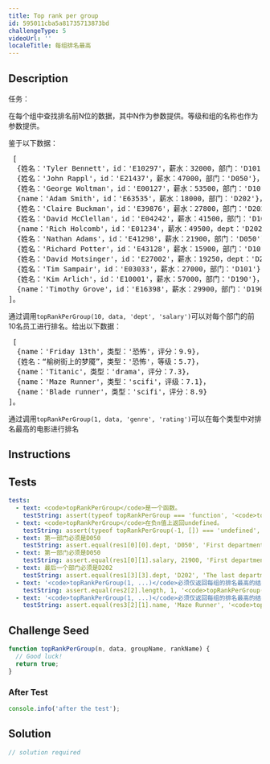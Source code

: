 ```yaml
---
title: Top rank per group
id: 595011cba5a81735713873bd
challengeType: 5
videoUrl: ''
localeTitle: 每组排名最高
---
```


## Description
<section id="description">任务： <p>在每个组中查找排名前N位的数据，其中N作为参数提供。等级和组的名称也作为参数提供。 </p>鉴于以下数据： <pre> [
  {姓名：&#39;Tyler Bennett&#39;，id：&#39;E10297&#39;，薪水：32000，部门：&#39;D101&#39;}，
  {姓名：&#39;John Rappl&#39;，id：&#39;E21437&#39;，薪水：47000，部门：&#39;D050&#39;}，
  {姓名：&#39;George Woltman&#39;，id：&#39;E00127&#39;，薪水：53500，部门：&#39;D101&#39;}，
  {name：&#39;Adam Smith&#39;，id：&#39;E63535&#39;，薪水：18000，部门：&#39;D202&#39;}，
  {姓名：&#39;Claire Buckman&#39;，id：&#39;E39876&#39;，薪水：27800，部门：&#39;D202&#39;}，
  {姓名：&#39;David McClellan&#39;，id：&#39;E04242&#39;，薪水：41500，部门：&#39;D101&#39;}，
  {name：&#39;Rich Holcomb&#39;，id：&#39;E01234&#39;，薪水：49500，dept：&#39;D202&#39;}，
  {姓名：&#39;Nathan Adams&#39;，id：&#39;E41298&#39;，薪水：21900，部门：&#39;D050&#39;}，
  {姓名：&#39;Richard Potter&#39;，id：&#39;E43128&#39;，薪水：15900，部门：&#39;D101&#39;}，
  {姓名：&#39;David Motsinger&#39;，id：&#39;E27002&#39;，薪水：19250，dept：&#39;D202&#39;}，
  {姓名：&#39;Tim Sampair&#39;，id：&#39;E03033&#39;，薪水：27000，部门：&#39;D101&#39;}，
  {姓名：&#39;Kim Arlich&#39;，id：&#39;E10001&#39;，薪水：57000，部门：&#39;D190&#39;}，
  {name：&#39;Timothy Grove&#39;，id：&#39;E16398&#39;，薪水：29900，部门：&#39;D190&#39;}
]。
</pre>通过调用<code>topRankPerGroup(10, data, &#39;dept&#39;, &#39;salary&#39;)</code>可以对每个部门的前10名员工进行排名。给出以下数据： <pre> [
  {name：&#39;Friday 13th&#39;，类型：&#39;恐怖&#39;，评分：9.9}，
  {姓名：“榆树街上的梦魇”，类型：&#39;恐怖&#39;，等级：5.7}，
  {name：&#39;Titanic&#39;，类型：&#39;drama&#39;，评分：7.3}，
  {name：&#39;Maze Runner&#39;，类型：&#39;scifi&#39;，评级：7.1}，
  {name：&#39;Blade runner&#39;，类型：&#39;scifi&#39;，评分：8.9}
]。
</pre>通过调用<code>topRankPerGroup(1, data, &#39;genre&#39;, &#39;rating&#39;)</code>可以在每个类型中对排名最高的电影进行排名</section>

## Instructions
<section id="instructions">
</section>

## Tests
<section id='tests'>

```yml
tests:
  - text: <code>topRankPerGroup</code>是一个函数。
    testString: assert(typeof topRankPerGroup === 'function', '<code>topRankPerGroup</code> is a function.');
  - text: <code>topRankPerGroup</code>在负n值上返回undefined。
    testString: assert(typeof topRankPerGroup(-1, []) === 'undefined', '<code>topRankPerGroup</code> returns undefined on negative n values.');
  - text: 第一部门必须​​是D050
    testString: assert.equal(res1[0][0].dept, 'D050', 'First department must be D050');
  - text: 第一部门必须​​是D050
    testString: assert.equal(res1[0][1].salary, 21900, 'First department must be D050');
  - text: 最后一个部门必须是D202
    testString: assert.equal(res1[3][3].dept, 'D202', 'The last department must be D202');
  - text: '<code>topRankPerGroup(1, ...)</code>必须仅返回每组的排名最高的结果。'
    testString: assert.equal(res2[2].length, 1, '<code>topRankPerGroup(1, ...)</code> must return only top ranking result per group.');
  - text: '<code>topRankPerGroup(1, ...)</code>必须仅返回每组的排名最高的结果。'
    testString: assert.equal(res3[2][1].name, 'Maze Runner', '<code>topRankPerGroup(1, ...)</code> must return only top ranking result per group.');

```

</section>

## Challenge Seed
<section id='challengeSeed'>

<div id='js-seed'>

```js
function topRankPerGroup(n, data, groupName, rankName) {
  // Good luck!
  return true;
}

```

</div>


### After Test
<div id='js-teardown'>

```js
console.info('after the test');
```

</div>

</section>

## Solution
<section id='solution'>

```js
// solution required
```
</section>
